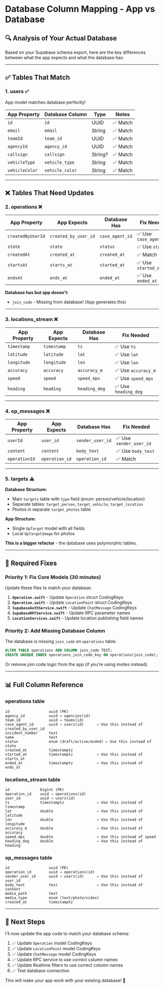 # Database Column Mapping - App vs Database

## 🔍 **Analysis of Your Actual Database**

Based on your Supabase schema export, here are the key differences between what the app expects and what the database has:

---

## ✅ **Tables That Match**

### **1. users** ✅
App model matches database perfectly!

| App Property | Database Column | Type | Notes |
|-------------|----------------|------|-------|
| `id` | `id` | UUID | ✅ Match |
| `email` | `email` | String | ✅ Match |
| `teamId` | `team_id` | UUID | ✅ Match |
| `agencyId` | `agency_id` | UUID | ✅ Match |
| `callsign` | `callsign` | String? | ✅ Match |
| `vehicleType` | `vehicle_type` | String | ✅ Match |
| `vehicleColor` | `vehicle_color` | String | ✅ Match |

---

## ❌ **Tables That Need Updates**

### **2. operations** ❌

| App Property | App Expects | Database Has | Fix Needed |
|-------------|------------|-------------|-----------|
| `createdByUserId` | `created_by_user_id` | `case_agent_id` | ✅ Use `case_agent_id` |
| `state` | `state` | `status` | ✅ Use `status` |
| `createdAt` | `created_at` | `created_at` | ✅ Match |
| `startsAt` | `starts_at` | `started_at` | ✅ Use `started_at` |
| `endsAt` | `ends_at` | `ended_at` | ✅ Use `ended_at` |

**Database has but app doesn't:**
- `join_code` - Missing from database! (App generates this)

---

### **3. locations_stream** ❌

| App Property | App Expects | Database Has | Fix Needed |
|-------------|------------|-------------|-----------|
| `timestamp` | `timestamp` | `ts` | ✅ Use `ts` |
| `latitude` | `latitude` | `lat` | ✅ Use `lat` |
| `longitude` | `longitude` | `lon` | ✅ Use `lon` |
| `accuracy` | `accuracy` | `accuracy_m` | ✅ Use `accuracy_m` |
| `speed` | `speed` | `speed_mps` | ✅ Use `speed_mps` |
| `heading` | `heading` | `heading_deg` | ✅ Use `heading_deg` |

---

### **4. op_messages** ❌

| App Property | App Expects | Database Has | Fix Needed |
|-------------|------------|-------------|-----------|
| `userId` | `user_id` | `sender_user_id` | ✅ Use `sender_user_id` |
| `content` | `content` | `body_text` | ✅ Use `body_text` |
| `operationId` | `operation_id` | `operation_id` | ✅ Match |

---

### **5. targets** ⚠️

**Database Structure:**
- Main `targets` table with `type` field (enum: person/vehicle/location)
- Separate tables: `target_person`, `target_vehicle`, `target_location`
- Photos in separate `target_photos` table

**App Structure:**
- Single `OpTarget` model with all fields
- Local `OpTargetImage` for photos

**This is a bigger refactor** - the database uses polymorphic tables.

---

## 🔧 **Required Fixes**

### **Priority 1: Fix Core Models (30 minutes)**

Update these files to match your database:

1. **`Operation.swift`** - Update `Operation` struct CodingKeys
2. **`Operation.swift`** - Update `LocationPoint` struct CodingKeys
3. **`SupabaseAuthService.swift`** - Update `ChatMessage` CodingKeys
4. **`SupabaseRPCService.swift`** - Update RPC parameter names
5. **`LocationServices.swift`** - Update location publishing field names

### **Priority 2: Add Missing Database Column**

The database is missing `join_code` on `operations` table:

```sql
ALTER TABLE operations ADD COLUMN join_code TEXT;
CREATE UNIQUE INDEX operations_join_code_key ON operations(join_code);
```

Or remove join code logic from the app (if you're using invites instead).

---

## 📊 **Full Column Reference**

### **operations table**
```
id                  uuid (PK)
agency_id           uuid → agencies(id)
team_id             uuid → teams(id)
case_agent_id       uuid → users(id)      ← Use this instead of created_by_user_id
incident_number     text
name                text
status              enum (draft/active/ended) ← Use this instead of state
created_at          timestamptz
started_at          timestamptz           ← Use this instead of starts_at
ended_at            timestamptz           ← Use this instead of ends_at
```

### **locations_stream table**
```
id              bigint (PK)
operation_id    uuid → operations(id)
user_id         uuid → users(id)
ts              timestamptz               ← Use this instead of timestamp
lat             double                    ← Use this instead of latitude
lon             double                    ← Use this instead of longitude
accuracy_m      double                    ← Use this instead of accuracy
speed_mps       double                    ← Use this instead of speed
heading_deg     double                    ← Use this instead of heading
```

### **op_messages table**
```
id                  uuid (PK)
operation_id        uuid → operations(id)
sender_user_id      uuid → users(id)      ← Use this instead of user_id
body_text           text                  ← Use this instead of content
media_path          text
media_type          enum (text/photo/video)
created_at          timestamptz
```

---

## 🎯 **Next Steps**

I'll now update the app code to match your database schema:

1. ✅ Update `Operation` model CodingKeys
2. ✅ Update `LocationPoint` model CodingKeys  
3. ✅ Update `ChatMessage` model CodingKeys
4. ✅ Update RPC service to use correct column names
5. ✅ Update Realtime filters to use correct column names
6. ✅ Test database connection

This will make your app work with your existing database! 🚀

